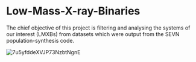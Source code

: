 # Low-Mass-X-ray-Binaries
The chief objective of this project is filtering and analysing the systems of our interest (LMXBs) from datasets which were output from the SEVN population-synthesis code. 





![7u5yfddeXVJP73NzbtNgnE](https://user-images.githubusercontent.com/91981045/176688021-769bba38-6db5-4bda-a576-34b2f200b89f.jpeg)



